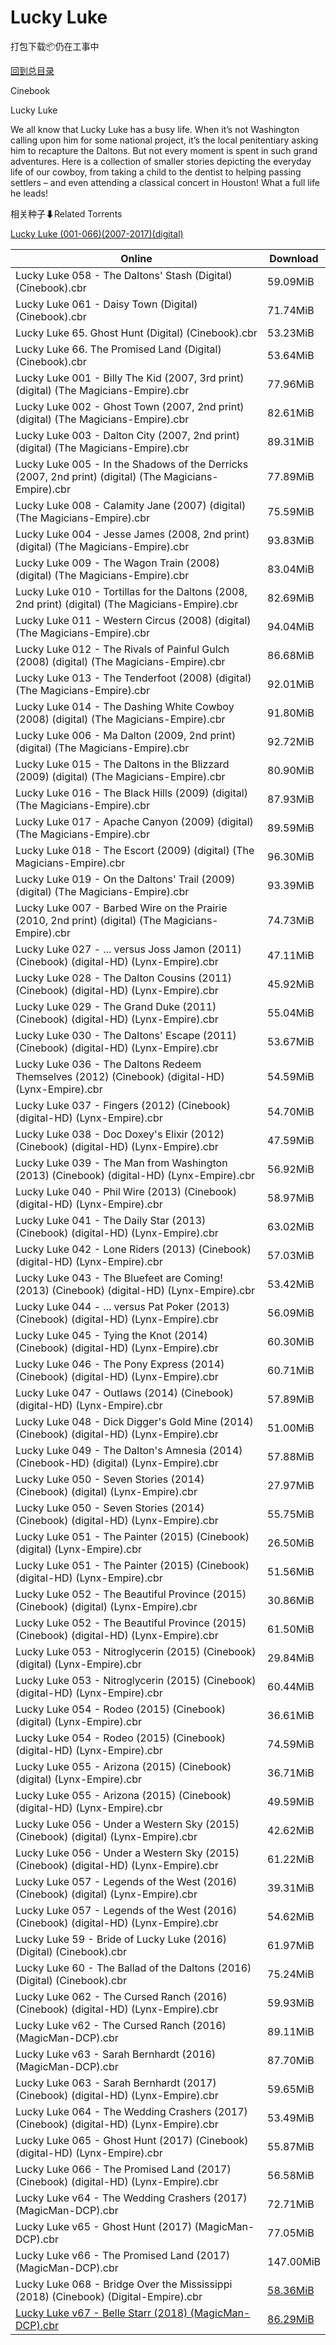 # Lucky Luke

打包下载📦仍在工事中

[回到总目录](/Catalogs.md)

Cinebook

Lucky Luke

We all know that Lucky Luke has a busy life. When it’s not Washington calling upon him for some national project, it’s the local penitentiary asking him to recapture the Daltons. But not every moment is spent in such grand adventures. Here is a collection of smaller stories depicting the everyday life of our cowboy, from taking a child to the dentist to helping passing settlers – and even attending a classical concert in Houston! What a full life he leads!





相关种子⬇Related Torrents

[Lucky Luke (001-066)(2007-2017)(digital)](https://github.com/alicewish/markdown/blob/master/torrent/Lucky-Luke--001-066--2007-2017--digital.md)

Online | Download
--- | ---
Lucky Luke 058 - The Daltons' Stash (Digital) (Cinebook).cbr | 59.09MiB
Lucky Luke 061 - Daisy Town (Digital) (Cinebook).cbr | 71.74MiB
Lucky Luke 65. Ghost Hunt (Digital) (Cinebook).cbr | 53.23MiB
Lucky Luke 66. The Promised Land (Digital) (Cinebook).cbr | 53.64MiB
Lucky Luke 001 - Billy The Kid (2007, 3rd print) (digital) (The Magicians-Empire).cbr | 77.96MiB
Lucky Luke 002 - Ghost Town (2007, 2nd print) (digital) (The Magicians-Empire).cbr | 82.61MiB
Lucky Luke 003 - Dalton City (2007, 2nd print) (digital) (The Magicians-Empire).cbr | 89.31MiB
Lucky Luke 005 - In the Shadows of the Derricks (2007, 2nd print) (digital) (The Magicians-Empire).cbr | 77.89MiB
Lucky Luke 008 - Calamity Jane (2007) (digital) (The Magicians-Empire).cbr | 75.59MiB
Lucky Luke 004 - Jesse James (2008, 2nd print) (digital) (The Magicians-Empire).cbr | 93.83MiB
Lucky Luke 009 - The Wagon Train (2008) (digital) (The Magicians-Empire).cbr | 83.04MiB
Lucky Luke 010 - Tortillas for the Daltons (2008, 2nd print) (digital) (The Magicians-Empire).cbr | 82.69MiB
Lucky Luke 011 - Western Circus (2008) (digital) (The Magicians-Empire).cbr | 94.04MiB
Lucky Luke 012 - The Rivals of Painful Gulch (2008) (digital) (The Magicians-Empire).cbr | 86.68MiB
Lucky Luke 013 - The Tenderfoot (2008) (digital) (The Magicians-Empire).cbr | 92.01MiB
Lucky Luke 014 - The Dashing White Cowboy (2008) (digital) (The Magicians-Empire).cbr | 91.80MiB
Lucky Luke 006 - Ma Dalton (2009, 2nd print) (digital) (The Magicians-Empire).cbr | 92.72MiB
Lucky Luke 015 - The Daltons in the Blizzard (2009) (digital) (The Magicians-Empire).cbr | 80.90MiB
Lucky Luke 016 - The Black Hills (2009) (digital) (The Magicians-Empire).cbr | 87.93MiB
Lucky Luke 017 - Apache Canyon (2009) (digital) (The Magicians-Empire).cbr | 89.59MiB
Lucky Luke 018 - The Escort (2009) (digital) (The Magicians-Empire).cbr | 96.30MiB
Lucky Luke 019 - On the Daltons' Trail (2009) (digital) (The Magicians-Empire).cbr | 93.39MiB
Lucky Luke 007 - Barbed Wire on the Prairie (2010, 2nd print) (digital) (The Magicians-Empire).cbr | 74.73MiB
Lucky Luke 027 - ... versus Joss Jamon (2011) (Cinebook) (digital-HD) (Lynx-Empire).cbr | 47.11MiB
Lucky Luke 028 - The Dalton Cousins (2011) (Cinebook) (digital-HD) (Lynx-Empire).cbr | 45.92MiB
Lucky Luke 029 - The Grand Duke (2011) (Cinebook) (digital-HD) (Lynx-Empire).cbr | 55.04MiB
Lucky Luke 030 - The Daltons' Escape (2011) (Cinebook) (digital-HD) (Lynx-Empire).cbr | 53.67MiB
Lucky Luke 036 - The Daltons Redeem Themselves (2012) (Cinebook) (digital-HD) (Lynx-Empire).cbr | 54.59MiB
Lucky Luke 037 - Fingers (2012) (Cinebook) (digital-HD) (Lynx-Empire).cbr | 54.70MiB
Lucky Luke 038 - Doc Doxey's Elixir (2012) (Cinebook) (digital-HD) (Lynx-Empire).cbr | 47.59MiB
Lucky Luke 039 - The Man from Washington (2013) (Cinebook) (digital-HD) (Lynx-Empire).cbr | 56.92MiB
Lucky Luke 040 - Phil Wire (2013) (Cinebook) (digital-HD) (Lynx-Empire).cbr | 58.97MiB
Lucky Luke 041 - The Daily Star (2013) (Cinebook) (digital-HD) (Lynx-Empire).cbr | 63.02MiB
Lucky Luke 042 - Lone Riders (2013) (Cinebook) (digital-HD) (Lynx-Empire).cbr | 57.03MiB
Lucky Luke 043 - The Bluefeet are Coming! (2013) (Cinebook) (digital-HD) (Lynx-Empire).cbr | 53.42MiB
Lucky Luke 044 - ... versus Pat Poker (2013) (Cinebook) (digital-HD) (Lynx-Empire).cbr | 56.09MiB
Lucky Luke 045 - Tying the Knot (2014) (Cinebook) (digital-HD) (Lynx-Empire).cbr | 60.30MiB
Lucky Luke 046 - The Pony Express (2014) (Cinebook) (digital-HD) (Lynx-Empire).cbr | 60.71MiB
Lucky Luke 047 - Outlaws (2014) (Cinebook) (digital-HD) (Lynx-Empire).cbr | 57.89MiB
Lucky Luke 048 - Dick Digger's Gold Mine (2014) (Cinebook) (digital-HD) (Lynx-Empire).cbr | 51.00MiB
Lucky Luke 049 - The Dalton's Amnesia (2014) (Cinebook-HD) (digital) (Lynx-Empire).cbr | 57.88MiB
Lucky Luke 050 - Seven Stories (2014) (Cinebook) (digital) (Lynx-Empire).cbr | 27.97MiB
Lucky Luke 050 - Seven Stories (2014) (Cinebook) (digital-HD) (Lynx-Empire).cbr | 55.75MiB
Lucky Luke 051 - The Painter (2015) (Cinebook) (digital) (Lynx-Empire).cbr | 26.50MiB
Lucky Luke 051 - The Painter (2015) (Cinebook) (digital-HD) (Lynx-Empire).cbr | 51.56MiB
Lucky Luke 052 - The Beautiful Province (2015) (Cinebook) (digital) (Lynx-Empire).cbr | 30.86MiB
Lucky Luke 052 - The Beautiful Province (2015) (Cinebook) (digital-HD) (Lynx-Empire).cbr | 61.50MiB
Lucky Luke 053 - Nitroglycerin (2015) (Cinebook) (digital) (Lynx-Empire).cbr | 29.84MiB
Lucky Luke 053 - Nitroglycerin (2015) (Cinebook) (digital-HD) (Lynx-Empire).cbr | 60.44MiB
Lucky Luke 054 - Rodeo (2015) (Cinebook) (digital) (Lynx-Empire).cbr | 36.61MiB
Lucky Luke 054 - Rodeo (2015) (Cinebook) (digital-HD) (Lynx-Empire).cbr | 74.59MiB
Lucky Luke 055 - Arizona (2015) (Cinebook) (digital) (Lynx-Empire).cbr | 36.71MiB
Lucky Luke 055 - Arizona (2015) (Cinebook) (digital-HD) (Lynx-Empire).cbr | 49.59MiB
Lucky Luke 056 - Under a Western Sky (2015) (Cinebook) (digital) (Lynx-Empire).cbr | 42.62MiB
Lucky Luke 056 - Under a Western Sky (2015) (Cinebook) (digital-HD) (Lynx-Empire).cbr | 61.22MiB
Lucky Luke 057 - Legends of the West (2016) (Cinebook) (digital) (Lynx-Empire).cbr | 39.31MiB
Lucky Luke 057 - Legends of the West (2016) (Cinebook) (digital-HD) (Lynx-Empire).cbr | 54.62MiB
Lucky Luke 59 - Bride of Lucky Luke (2016) (Digital) (Cinebook).cbr | 61.97MiB
Lucky Luke 60 - The Ballad of the Daltons (2016) (Digital) (Cinebook).cbr | 75.24MiB
Lucky Luke 062 - The Cursed Ranch (2016) (Cinebook) (digital-HD) (Lynx-Empire).cbr | 59.93MiB
Lucky Luke v62 - The Cursed Ranch (2016) (MagicMan-DCP).cbr | 89.11MiB
Lucky Luke v63 - Sarah Bernhardt (2016) (MagicMan-DCP).cbr | 87.70MiB
Lucky Luke 063 - Sarah Bernhardt (2017) (Cinebook) (digital-HD) (Lynx-Empire).cbr | 59.65MiB
Lucky Luke 064 - The Wedding Crashers (2017) (Cinebook) (digital-HD) (Lynx-Empire).cbr | 53.49MiB
Lucky Luke 065 - Ghost Hunt (2017) (Cinebook) (digital-HD) (Lynx-Empire).cbr | 55.87MiB
Lucky Luke 066 - The Promised Land (2017) (Cinebook) (digital-HD) (Lynx-Empire).cbr | 56.58MiB
Lucky Luke v64 - The Wedding Crashers (2017) (MagicMan-DCP).cbr | 72.71MiB
Lucky Luke v65 - Ghost Hunt (2017) (MagicMan-DCP).cbr | 77.05MiB
Lucky Luke v66 - The Promised Land (2017) (MagicMan-DCP).cbr | 147.00MiB
Lucky Luke 068 - Bridge Over the Mississippi (2018) (Cinebook) (Digital-Empire).cbr | [58.36MiB](https://pan.baidu.com/s/1lub5PO6RGwJoOkg8yOwZiA#list/path=%2F0-Day%20Week%20of%202018%20Q2%2F0-Day%20Week%20of%202018.06.20%2F%E3%82%B7%E3%82%BB%E3%82%B7%E3%82%AD%E3%82%B5%E3%82%A8%E3%82%BF%E3%82%AD%E3%82%A6%E3%82%BB%E3%82%B3%E3%82%AB%E3%82%A8%E3%82%BF%E3%82%A4%E3%82%BB%E3%82%A8%E3%82%B7%E3%82%B9%E3%82%AA%E3%82%AD%E3%82%B1%E3%82%A4%E3%82%BB%E3%82%AB%E3%82%AA%E3%82%AF%E3%82%BD%E3%82%B7%E3%82%B3%E3%82%AF%E3%82%B5&parentPath=%2F0-Day%20Week%20of%202018%20Q2)
[Lucky Luke v67 - Belle Starr (2018) (MagicMan-DCP).cbr](https://github.com/alicewish/markdown/blob/master/comic/Lucky-Luke-v67-Belle-Starr-2018-MagicMan-DCP-cbr.md) | [86.29MiB](https://pan.baidu.com/s/1h9jMC2Lio6fsZcY1C5iw9Q#list/path=%2F0-Day%20Week%20of%202018%20Q2%2F0-Day%20Week%20of%202018.04.25%2F%E3%82%AA%E3%82%B5%E3%82%B3%E3%82%AD%E3%82%BB%E3%82%BD%E3%82%BF%E3%82%AD%E3%82%BF%E3%82%A8%E3%82%B9%E3%82%AA%E3%82%AA%E3%82%B7%E3%82%B3%E3%82%A4%E3%82%AD%E3%82%A8%E3%82%BF%E3%82%A4%E3%82%BF%E3%82%AB%E3%82%B7%E3%82%BB%E3%82%B9%E3%82%BF%E3%82%AA%E3%82%BD%E3%82%BD%E3%82%AF%E3%82%BB%E3%82%A6&parentPath=%2F0-Day%20Week%20of%202018%20Q2)